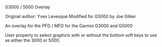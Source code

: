 G3000 / 5000 Overlay

Original author: Yves Levesque
Modified for G5000 by  Joe Gilker

An overlay for the PFD / MFD for the Garmin G3000 and G5000

User property to select graphcis with or without the bottom soft keys to use as either the 3000 or 5000.
